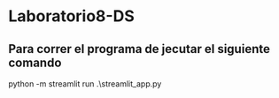 # Laboratorio8-DS

## Para correr el programa de jecutar el siguiente comando

python -m streamlit run .\streamlit_app.py

